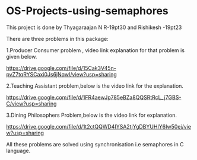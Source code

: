 # OS-Projects-using-semaphores

This project is done by Thyagaraajan N R-19pt30 and Rishikesh -19pt23

There are three problems in this package:

1.Producer Consumer problem , video link explanation for that problem is given below. 

https://drive.google.com/file/d/15Cak3V45n-pvZ7tqRYSCaxi0Js6jNqwl/view?usp=sharing


2.Teaching Assistant problem,below is the video link for the explanation.

https://drive.google.com/file/d/1FR4aewJp785eBZa8QQSRtRcL_j7GBS-C/view?usp=sharing


3.Dining Philosophers Problem,below is the video link for explanation.

https://drive.google.com/file/d/1t2ctQQWD4IYSA2tjYgDBYUHIY6Iw50ej/view?usp=sharing


All these problems are solved using synchronisation i.e semaphores in C language.
